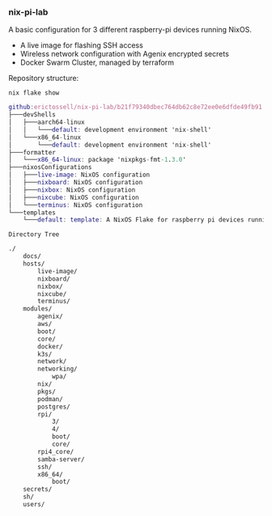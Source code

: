 ### nix-pi-lab

A basic configuration for 3 different raspberry-pi devices running NixOS.
- A live image for flashing SSH access
- Wireless network configuration with Agenix encrypted secrets
- Docker Swarm Cluster, managed by terraform

Repository structure:


`nix flake show`

```nix
github:erictossell/nix-pi-lab/b21f79340dbec764db62c8e72ee0e6dfde49fb91
├───devShells
│   ├───aarch64-linux
│   │   └───default: development environment 'nix-shell'
│   └───x86_64-linux
│       └───default: development environment 'nix-shell'
├───formatter
│   └───x86_64-linux: package 'nixpkgs-fmt-1.3.0'
├───nixosConfigurations
│   ├───live-image: NixOS configuration
│   ├───nixboard: NixOS configuration
│   ├───nixbox: NixOS configuration
│   ├───nixcube: NixOS configuration
│   └───terminus: NixOS configuration
└───templates
    └───default: template: A NixOS Flake for raspberry pi devices running docker or podman.

```

`Directory Tree`

```bash
./
    docs/
    hosts/
        live-image/
        nixboard/
        nixbox/
        nixcube/
        terminus/
    modules/
        agenix/
        aws/
        boot/
        core/
        docker/
        k3s/
        network/
        networking/
            wpa/
        nix/
        pkgs/
        podman/
        postgres/
        rpi/
            3/
            4/
            boot/
            core/
        rpi4_core/
        samba-server/
        ssh/
        x86_64/
            boot/
    secrets/
    sh/
    users/
```

